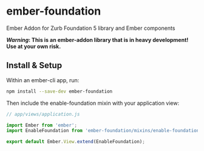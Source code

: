 ember-foundation
================

Ember Addon for Zurb Foundation 5 library and Ember components

***Warning*: This is an ember-addon library that is in heavy development! Use at your own risk.**

## Install & Setup

Within an ember-cli app, run:

```sh
npm install --save-dev ember-foundation
```

Then include the enable-foundation mixin with your application view:

```js
// app/views/application.js

import Ember from 'ember';
import EnableFoundation from 'ember-foundation/mixins/enable-foundation';

export default Ember.View.extend(EnableFoundation);
```
